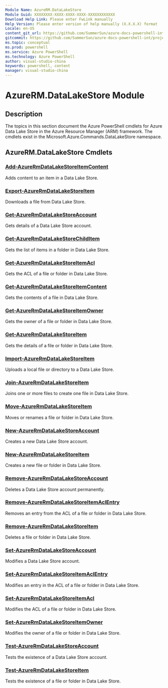 ```yaml
---
Module Name: AzureRM.DataLakeStore
Module Guid: XXXXXXXX-XXXX-XXXX-XXXX-XXXXXXXXXXXX
Download Help Link: Please enter FwLink manually
Help Version: Please enter version of help manually (X.X.X.X) format
Locale: en-US
content_git_url: https://github.com/SummerSun/azure-docs-powershell-int/projects/azure-docs-powershell-int/azureps-cmdlets-docs/ResourceManager/AzureRM.DataLakeStore/v2.0/CmdletMDs/AzureRM.DataLakeStore.md
gitcommit: https://github.com/SummerSun/azure-docs-powershell-int/projects/azure-docs-powershell-int/azureps-cmdlets-docs/ResourceManager/AzureRM.DataLakeStore/v2.0/CmdletMDs/AzureRM.DataLakeStore.md
ms.topic: conceptual
ms.prod: powershell
ms.service: Azure PowerShell
ms.technology: Azure PowerShell
author: visual-studio-china
keywords: powershell, content
manager: visual-studio-china
---
```


# AzureRM.DataLakeStore Module
## Description
The topics in this section document the Azure PowerShell cmdlets for Azure Data Lake Store in the Azure Resource Manager (ARM) framework. The cmdlets exist in the Microsoft.Azure.Commands.DataLakeStore namespace.

## AzureRM.DataLakeStore Cmdlets
### [Add-AzureRmDataLakeStoreItemContent](Add-AzureRmDataLakeStoreItemContent.md)
Adds content to an item in a Data Lake Store.


### [Export-AzureRmDataLakeStoreItem](Export-AzureRmDataLakeStoreItem.md)
Downloads a file from Data Lake Store.


### [Get-AzureRmDataLakeStoreAccount](Get-AzureRmDataLakeStoreAccount.md)
Gets details of a Data Lake Store account.


### [Get-AzureRmDataLakeStoreChildItem](Get-AzureRmDataLakeStoreChildItem.md)
Gets the list of items in a folder in Data Lake Store.


### [Get-AzureRmDataLakeStoreItemAcl](Get-AzureRmDataLakeStoreItemAcl.md)
Gets the ACL of a file or folder in Data Lake Store.


### [Get-AzureRmDataLakeStoreItemContent](Get-AzureRmDataLakeStoreItemContent.md)
Gets the contents of a file in Data Lake Store.


### [Get-AzureRmDataLakeStoreItemOwner](Get-AzureRmDataLakeStoreItemOwner.md)
Gets the owner of a file or folder in Data Lake Store.


### [Get-AzureRmDataLakeStoreItem](Get-AzureRmDataLakeStoreItem.md)
Gets the details of a file or folder in Data Lake Store.


### [Import-AzureRmDataLakeStoreItem](Import-AzureRmDataLakeStoreItem.md)
Uploads a local file or directory to a Data Lake Store.


### [Join-AzureRmDataLakeStoreItem](Join-AzureRmDataLakeStoreItem.md)
Joins one or more files to create one file in Data Lake Store.


### [Move-AzureRmDataLakeStoreItem](Move-AzureRmDataLakeStoreItem.md)
Moves or renames a file or folder in Data Lake Store.


### [New-AzureRmDataLakeStoreAccount](New-AzureRmDataLakeStoreAccount.md)
Creates a new Data Lake Store account.


### [New-AzureRmDataLakeStoreItem](New-AzureRmDataLakeStoreItem.md)
Creates a new file or folder in Data Lake Store.


### [Remove-AzureRmDataLakeStoreAccount](Remove-AzureRmDataLakeStoreAccount.md)
Deletes a Data Lake Store account permanently.


### [Remove-AzureRmDataLakeStoreItemAclEntry](Remove-AzureRmDataLakeStoreItemAclEntry.md)
Removes an entry from the ACL of a file or folder in Data Lake Store.


### [Remove-AzureRmDataLakeStoreItem](Remove-AzureRmDataLakeStoreItem.md)
Deletes a file or folder in Data Lake Store.


### [Set-AzureRmDataLakeStoreAccount](Set-AzureRmDataLakeStoreAccount.md)
Modifies a Data Lake Store account.


### [Set-AzureRmDataLakeStoreItemAclEntry](Set-AzureRmDataLakeStoreItemAclEntry.md)
Modifies an entry in the ACL of a file or folder in Data Lake Store.


### [Set-AzureRmDataLakeStoreItemAcl](Set-AzureRmDataLakeStoreItemAcl.md)
Modifies the ACL of a file or folder in Data Lake Store.


### [Set-AzureRmDataLakeStoreItemOwner](Set-AzureRmDataLakeStoreItemOwner.md)
Modifies the owner of a file or folder in Data Lake Store.


### [Test-AzureRmDataLakeStoreAccount](Test-AzureRmDataLakeStoreAccount.md)
Tests the existence of a Data Lake Store account.


### [Test-AzureRmDataLakeStoreItem](Test-AzureRmDataLakeStoreItem.md)
Tests the existence of a file or folder in Data Lake Store.



